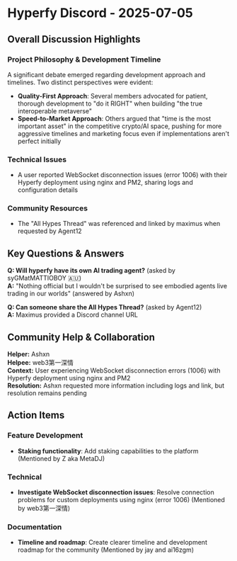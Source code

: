# Hyperfy Discord - 2025-07-05

## Overall Discussion Highlights

### Project Philosophy & Development Timeline
A significant debate emerged regarding development approach and timelines. Two distinct perspectives were evident:

- **Quality-First Approach**: Several members advocated for patient, thorough development to "do it RIGHT" when building "the true interoperable metaverse"
- **Speed-to-Market Approach**: Others argued that "time is the most important asset" in the competitive crypto/AI space, pushing for more aggressive timelines and marketing focus even if implementations aren't perfect initially

### Technical Issues
- A user reported WebSocket disconnection issues (error 1006) with their Hyperfy deployment using nginx and PM2, sharing logs and configuration details

### Community Resources
- The "All Hypes Thread" was referenced and linked by maximus when requested by Agent12

## Key Questions & Answers

**Q: Will hyperfy have its own AI trading agent?** (asked by syGMatMATTIOBOY 🇦🇺)  
**A:** "Nothing official but I wouldn't be surprised to see embodied agents live trading in our worlds" (answered by Ashxn)

**Q: Can someone share the All Hypes Thread?** (asked by Agent12)  
**A:** Maximus provided a Discord channel URL

## Community Help & Collaboration

**Helper:** Ashxn  
**Helpee:** web3第一深情  
**Context:** User experiencing WebSocket disconnection errors (1006) with Hyperfy deployment using nginx and PM2  
**Resolution:** Ashxn requested more information including logs and link, but resolution remains pending

## Action Items

### Feature Development
- **Staking functionality**: Add staking capabilities to the platform (Mentioned by Z aka MetaDJ)

### Technical
- **Investigate WebSocket disconnection issues**: Resolve connection problems for custom deployments using nginx (error 1006) (Mentioned by web3第一深情)

### Documentation
- **Timeline and roadmap**: Create clearer timeline and development roadmap for the community (Mentioned by jay and ai16zgm)